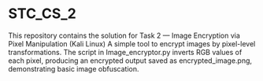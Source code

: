 # STC_CS_2
This repository contains the solution for Task 2 — Image Encryption via Pixel Manipulation (Kali Linux) A simple tool to encrypt images by pixel-level transformations. The script in Image_encryptor.py inverts RGB values of each pixel, producing an encrypted output saved as encrypted_image.png, demonstrating basic image obfuscation.
